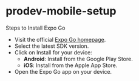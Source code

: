 # prodev-mobile-setup

Steps to Install Expo Go

- Visit the official [Expo Go homepage](https://expo.dev/go).
- Select the latest SDK version.
- Click on Install for your device:
  - **Android**: Install from the Google Play Store.
  - **iOS**: Install from the Apple App Store.
- Open the Expo Go app on your device.
